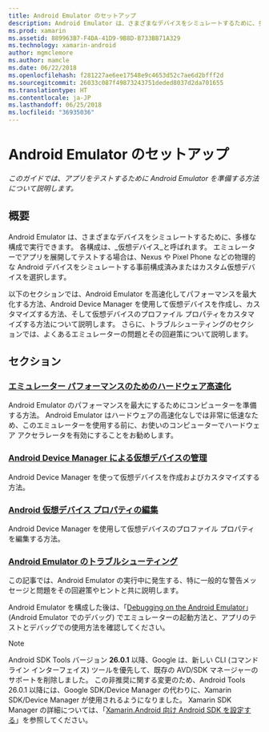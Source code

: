```yaml
---
title: Android Emulator のセットアップ
description: Android Emulator は、さまざまなデバイスをシミュレートするために、多様な構成で実行できます。 このガイドでは、アプリをテストするために Android Emulator を準備する方法について説明します。
ms.prod: xamarin
ms.assetid: 889963B7-F4DA-41D9-9B8D-B733BB71A329
ms.technology: xamarin-android
author: mgmclemore
ms.author: mamcle
ms.date: 06/22/2018
ms.openlocfilehash: f281227ae6ee17548e9c4653d52c7ae6d2bfff2d
ms.sourcegitcommit: 26033c087f49873243751deded8037d2da701655
ms.translationtype: HT
ms.contentlocale: ja-JP
ms.lasthandoff: 06/25/2018
ms.locfileid: "36935036"
---
```

# <a name="android-emulator-setup"></a>Android Emulator のセットアップ

_このガイドでは、アプリをテストするために Android Emulator を準備する方法について説明します。_


## <a name="overview"></a>概要

Android Emulator は、さまざまなデバイスをシミュレートするために、多様な構成で実行できます。 各構成は、_仮想デバイス_と呼ばれます。 エミュレーターでアプリを展開してテストする場合は、Nexus や Pixel Phone などの物理的な Android デバイスをシミュレートする事前構成済みまたはカスタム仮想デバイスを選択します。

以下のセクションでは、Android Emulator を高速化してパフォーマンスを最大化する方法、Android Device Manager を使用して仮想デバイスを作成し、カスタマイズする方法、そして仮想デバイスのプロファイル プロパティをカスタマイズする方法について説明します。 さらに、トラブルシューティングのセクションでは、よくあるエミュレーターの問題とその回避策について説明します。

## <a name="sections"></a>セクション

### <a name="hardware-acceleration-for-emulator-performanceandroidget-startedinstallationandroid-emulatorhardware-accelerationmd"></a>[エミュレーター パフォーマンスのためのハードウェア高速化](~/android/get-started/installation/android-emulator/hardware-acceleration.md)

Android Emulator のパフォーマンスを最大にするためにコンピューターを準備する方法。
Android Emulator はハードウェアの高速化なしでは非常に低速なため、このエミュレーターを使用する前に、お使いのコンピューターでハードウェア アクセラレータを有効にすることをお勧めします。

### <a name="managing-virtual-devices-with-the-android-device-managerandroidget-startedinstallationandroid-emulatordevice-managermd"></a>[Android Device Manager による仮想デバイスの管理](~/android/get-started/installation/android-emulator/device-manager.md)

Android Device Manager を使って仮想デバイスを作成およびカスタマイズする方法。

### <a name="editing-android-virtual-device-propertiesandroidget-startedinstallationandroid-emulatordevice-propertiesmd"></a>[Android 仮想デバイス プロパティの編集](~/android/get-started/installation/android-emulator/device-properties.md)

Android Device Manager を使用して仮想デバイスのプロファイル プロパティを編集する方法。

### <a name="android-emulator-troubleshootingandroidget-startedinstallationandroid-emulatortroubleshootingmd"></a>[Android Emulator のトラブルシューティング](~/android/get-started/installation/android-emulator/troubleshooting.md)

この記事では、Android Emulator の実行中に発生する、特に一般的な警告メッセージと問題をその回避策やヒントと共に説明します。

Android Emulator を構成した後は、「[Debugging on the Android Emulator](~/android/deploy-test/debugging/debug-on-emulator.md)」(Android Emulator でのデバッグ) でエミュレーターの起動方法と、アプリのテストとデバッグでの使用方法を確認してください。


> [!NOTE]
> Android SDK Tools バージョン **26.0.1** 以降、Google は、新しい CLI (コマンド ライン インターフェイス) ツールを優先して、既存の AVD/SDK マネージャーのサポートを削除しました。 この非推奨に関する変更のため、Android Tools 26.0.1 以降には、Google SDK/Device Manager の代わりに、Xamarin SDK/Device Manager が使用されるようになりました。 Xamarin SDK Manager の詳細については、「[Xamarin.Android 向け Android SDK を設定する](~/android/get-started/installation/android-sdk.md)」を参照してください。

